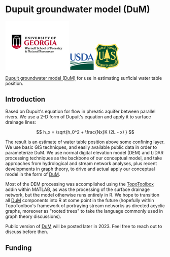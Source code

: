 # Dupuit groundwater model (DuM)

<p float = "left">
    <img src="https://github.com/sraul1/Dupuit-DuM/blob/main/uga.png"  width="200">
    <img src="https://github.com/sraul1/Dupuit-DuM/blob/main/usda.png"  width="75">
    <img src="https://github.com/sraul1/Dupuit-DuM/blob/main/usfs.png" width="75">
</p>


[Dupuit groundwater model (DuM)](https://github.com/sraul1/Dupuit-DuM) for use in estimating surficial water table position.


## Introduction

Based on Dupuit's equation for flow in phreatic aquifer between parallel rivers. We use a 2-D form of Dupuit's equation and apply it to surface drainage lines:

$$ h_x = \sqrt{h_0^2 + \frac{Nx}K (2L - x) } $$

 The result is an estimate of water table position above some confining layer. We use basic GIS techniques, and easily available public data in order to parameterize DuM. We use normal digital elevation model (DEM) and LiDAR processing techniques as the backbone of our conceptual model, and take approaches from hydrological and stream network analyses, plus recent developments in graph theory, to drive and actual apply our conceptual model in the form of [DuM](https://github.com/sraul1/Dupuit-DuM).

Most of the DEM processing was accomplished using the [TopoToolbox](https://github.com/csdms-contrib/topotoolbox) addin within MATLAB, as was the processing of the surface drainage network, but the model otherwise runs entirely in R. We hope to transition all [DuM](https://github.com/sraul1/Dupuit-DuM) components into R at some point in the future (hopefully within TopoToolbox's framework of portraying stream networks as directed acyclic graphs, moreover as "rooted trees" to take the language commonly used in graph theory discussions). 

Public version of [DuM](https://github.com/sraul1/Dupuit-DuM) will be posted later in 2023. Feel free to reach out to discuss before then. 

## Funding




